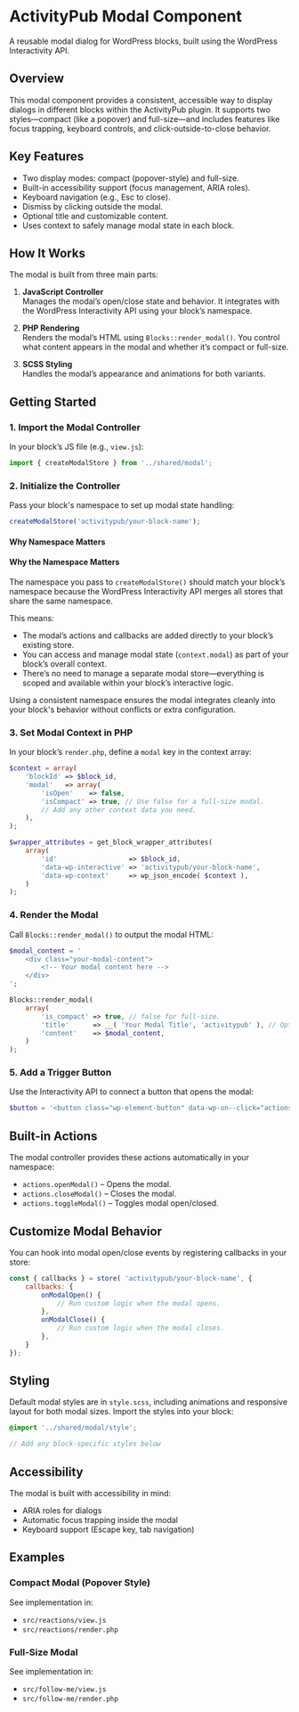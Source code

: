 # ActivityPub Modal Component

A reusable modal dialog for WordPress blocks, built using the WordPress Interactivity API.

## Overview

This modal component provides a consistent, accessible way to display dialogs in different blocks within the ActivityPub plugin. It supports two styles—compact (like a popover) and full-size—and includes features like focus trapping, keyboard controls, and click-outside-to-close behavior.

## Key Features

- Two display modes: compact (popover-style) and full-size.
- Built-in accessibility support (focus management, ARIA roles).
- Keyboard navigation (e.g., Esc to close).
- Dismiss by clicking outside the modal.
- Optional title and customizable content.
- Uses context to safely manage modal state in each block.

## How It Works

The modal is built from three main parts:

1. **JavaScript Controller**  
   Manages the modal’s open/close state and behavior. It integrates with the WordPress Interactivity API using your block’s namespace.

2. **PHP Rendering**  
   Renders the modal’s HTML using `Blocks::render_modal()`. You control what content appears in the modal and whether it’s compact or full-size.

3. **SCSS Styling**  
   Handles the modal’s appearance and animations for both variants.

## Getting Started

### 1. Import the Modal Controller

In your block’s JS file (e.g., `view.js`):

```js
import { createModalStore } from '../shared/modal';
```

### 2. Initialize the Controller

Pass your block's namespace to set up modal state handling:

```js
createModalStore('activitypub/your-block-name');
```

#### Why Namespace Matters

#### Why the Namespace Matters

The namespace you pass to `createModalStore()` should match your block’s namespace because the WordPress Interactivity API merges all stores that share the same namespace.

This means:

* The modal’s actions and callbacks are added directly to your block’s existing store.
* You can access and manage modal state (`context.modal`) as part of your block’s overall context.
* There’s no need to manage a separate modal store—everything is scoped and available within your block’s interactive logic.

Using a consistent namespace ensures the modal integrates cleanly into your block's behavior without conflicts or extra configuration.

### 3. Set Modal Context in PHP

In your block’s `render.php`, define a `modal` key in the context array:

```php
$context = array(
    'blockId' => $block_id,
    'modal'   => array(
        'isOpen'    => false,
        'isCompact' => true, // Use false for a full-size modal.
        // Add any other context data you need.
    ),
);

$wrapper_attributes = get_block_wrapper_attributes(
    array(
        'id'                  => $block_id,
        'data-wp-interactive' => 'activitypub/your-block-name',
        'data-wp-context'     => wp_json_encode( $context ),
    )
);
```

### 4. Render the Modal

Call `Blocks::render_modal()` to output the modal HTML:

```php
$modal_content = '
    <div class="your-modal-content">
        <!-- Your modal content here -->
    </div>
';

Blocks::render_modal(
    array(
        'is_compact' => true, // false for full-size.
        'title'      => __( 'Your Modal Title', 'activitypub' ), // Optional; used in full-size modals.
        'content'    => $modal_content,
    )
);
```

### 5. Add a Trigger Button

Use the Interactivity API to connect a button that opens the modal:

```php
$button = '<button class="wp-element-button" data-wp-on--click="actions.toggleModal">Open Modal</button>';
```

## Built-in Actions

The modal controller provides these actions automatically in your namespace:

* `actions.openModal()` – Opens the modal.
* `actions.closeModal()` – Closes the modal.
* `actions.toggleModal()` – Toggles modal open/closed.

## Customize Modal Behavior

You can hook into modal open/close events by registering callbacks in your store:

```js
const { callbacks } = store( 'activitypub/your-block-name', {
    callbacks: {
        onModalOpen() {
            // Run custom logic when the modal opens.
        },
        onModalClose() {
            // Run custom logic when the modal closes.
        },
    }
});
```

## Styling

Default modal styles are in `style.scss`, including animations and responsive layout for both modal sizes. Import the styles into your block:

```scss
@import '../shared/modal/style';

// Add any block-specific styles below
```

## Accessibility

The modal is built with accessibility in mind:

* ARIA roles for dialogs
* Automatic focus trapping inside the modal
* Keyboard support (Escape key, tab navigation)

## Examples

### Compact Modal (Popover Style)

See implementation in:

* `src/reactions/view.js`
* `src/reactions/render.php`

### Full-Size Modal

See implementation in:

* `src/follow-me/view.js`
* `src/follow-me/render.php`
